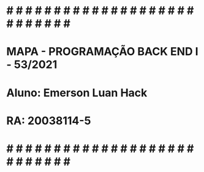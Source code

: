 # # # # # # # # # # # # # # # # # # # # # # # # # # # # # 
#                                                       #
# MAPA - PROGRAMAÇÃO BACK END I - 53/2021               #
#                                                       #
# Aluno: Emerson Luan Hack                              #
#                                                       #
# RA: 20038114-5                                        #
#                                                       #
# # # # # # # # # # # # # # # # # # # # # # # # # # # # #
